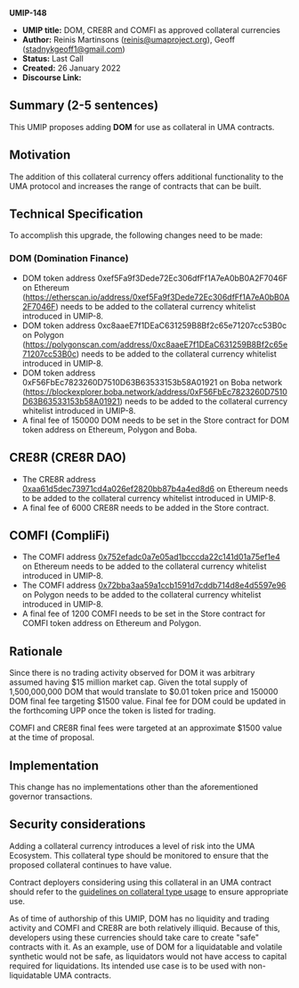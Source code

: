 **UMIP-148**

- **UMIP title:** DOM, CRE8R and COMFI as approved collateral currencies 
- **Author:** Reinis Martinsons (reinis@umaproject.org), Geoff (stadnykgeoff1@gmail.com)
- **Status:** Last Call
- **Created:** 26 January 2022
- **Discourse Link:**

## Summary (2-5 sentences)

This UMIP proposes adding **DOM** for use as collateral in UMA contracts.

## Motivation

The addition of this collateral currency offers additional functionality to the UMA protocol and increases the range of contracts that can be built.

## Technical Specification

To accomplish this upgrade, the following changes need to be made:

### DOM (Domination Finance)

- DOM token address 0xef5Fa9f3Dede72Ec306dfFf1A7eA0bB0A2F7046F on Ethereum (https://etherscan.io/address/0xef5Fa9f3Dede72Ec306dfFf1A7eA0bB0A2F7046F) needs to be added to the collateral currency whitelist introduced in UMIP-8.
- DOM token address 0xc8aaeE7f1DEaC631259B8Bf2c65e71207cc53B0c on Polygon (https://polygonscan.com/address/0xc8aaeE7f1DEaC631259B8Bf2c65e71207cc53B0c) needs to be added to the collateral currency whitelist introduced in UMIP-8.
- DOM token address 0xF56FbEc7823260D7510D63B63533153b58A01921 on Boba network (https://blockexplorer.boba.network/address/0xF56FbEc7823260D7510D63B63533153b58A01921) needs to be added to the collateral currency whitelist introduced in UMIP-8.
- A final fee of 150000 DOM needs to be set in the Store contract for DOM token address on Ethereum, Polygon and Boba.

## CRE8R (CRE8R DAO)

- The CRE8R address [0xaa61d5dec73971cd4a026ef2820bb87b4a4ed8d6](https://etherscan.io/token/0xaa61d5dec73971cd4a026ef2820bb87b4a4ed8d6) on Ethereum needs to be added to the collateral currency whitelist introduced in UMIP-8.
- A final fee of 6000 CRE8R needs to be added in the Store contract.

## COMFI (CompliFi)

- The COMFI address [0x752efadc0a7e05ad1bcccda22c141d01a75ef1e4](https://etherscan.io/token/0x752efadc0a7e05ad1bcccda22c141d01a75ef1e4) on Ethereum needs to be added to the collateral currency whitelist introduced in UMIP-8.
- The COMFI address [0x72bba3aa59a1ccb1591d7cddb714d8e4d5597e96](https://polygonscan.com/token/0x72bba3aa59a1ccb1591d7cddb714d8e4d5597e96) on Polygon needs to be added to the collateral currency whitelist introduced in UMIP-8.
- A final fee of 1200 COMFI needs to be set in the Store contract for COMFI token address on Ethereum and Polygon.

## Rationale

Since there is no trading activity observed for DOM it was arbitrary assumed having $15 million market cap. Given the total supply of 1,500,000,000 DOM that would translate to $0.01 token price and 150000 DOM final fee targeting $1500 value. Final fee for DOM could be updated in the forthcoming UPP once the token is listed for trading.

COMFI and CRE8R final fees were targeted at an approximate $1500 value at the time of proposal.

## Implementation

This change has no implementations other than the aforementioned governor transactions.

## Security considerations

Adding a collateral currency introduces a level of risk into the UMA Ecosystem.  This collateral type should be monitored to ensure that the proposed collateral continues to have value.

Contract deployers considering using this collateral in an UMA contract should refer to the [guidelines on collateral type usage](https://docs.umaproject.org/uma-tokenholders/guidence-on-collateral-currency-addition) to ensure appropriate use.

As of time of authorship of this UMIP, DOM has no liquidity and trading activity and COMFI and CRE8R are both relatively illiquid. Because of this, developers using these currencies should take care to create "safe" contracts with it. As an example, use of DOM for a liquidatable and volatile synthetic would not be safe, as liquidators would not have access to capital required for liquidations. Its intended use case is to be used with non-liquidatable UMA contracts.
